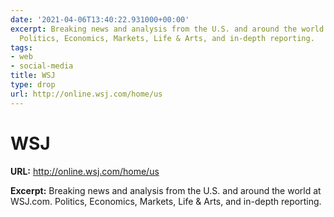 ```yaml
---
date: '2021-04-06T13:40:22.931000+00:00'
excerpt: Breaking news and analysis from the U.S. and around the world at WSJ.com.
  Politics, Economics, Markets, Life & Arts, and in-depth reporting.
tags:
- web
- social-media
title: WSJ
type: drop
url: http://online.wsj.com/home/us
---
```


# WSJ

**URL:** http://online.wsj.com/home/us

**Excerpt:** Breaking news and analysis from the U.S. and around the world at WSJ.com. Politics, Economics, Markets, Life & Arts, and in-depth reporting.
